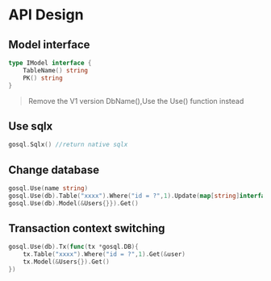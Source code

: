 # API Design

## Model interface
```go
type IModel interface {
	TableName() string
	PK() string
}
```

> Remove the V1 version DbName(),Use the Use() function instead

## Use sqlx
```go
gosql.Sqlx() //return native sqlx
```
## Change database
```go
gosql.Use(name string) 
gosql.Use(db).Table("xxxx").Where("id = ?",1).Update(map[string]interface{}{"name":"test"})
gosql.Use(db).Model(&Users{}}).Get()
```

## Transaction context switching
```go
gosql.Use(db).Tx(func(tx *gosql.DB){
    tx.Table("xxxx").Where("id = ?",1).Get(&user)
    tx.Model(&Users{}).Get()	
})
```
